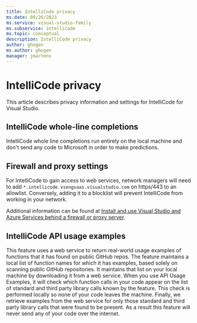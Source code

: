 ```yaml
---
title: IntelliCode privacy
ms.date: 09/26/2023
ms.service: visual-studio-family
ms.subservice: intellicode
ms.topic: conceptual
description: IntelliCode privacy
author: ghogen
ms.author: ghogen
manager: jmartens
---
```

# IntelliCode privacy

This article describes privacy information and settings for IntelliCode for Visual Studio.

## IntelliCode whole-line completions

IntelliCode whole line completions run entirely on the local machine and don't send any code to Microsoft in order to make predictions.

## Firewall and proxy settings

For IntelliCode to gain access to web services, network managers will need to add `*.intellicode.vsengsaas.visualstudio.com` on https/443 to an allowlist. Conversely, adding it to a blocklist will prevent IntelliCode from working in your network.

Additional information can be found at [Install and use Visual Studio and Azure Services behind a firewall or proxy server](../install/install-and-use-visual-studio-behind-a-firewall-or-proxy-server.md).

## IntelliCode API usage examples

This feature uses a web service to return real-world usage examples of functions that it has found on public GitHub repos. The feature maintains a local list of function names for which it has examples, based solely on scanning public GitHub repositories. It maintains that list on your local machine by downloading it from a web service.  When you use API Usage Examples, it will check which function calls in your code appear on the list of standard and third party library calls known by the feature. This check is performed locally so none of your code leaves the machine. Finally, we retrieve examples from the web service for only those standard and third party library calls that were found to be present. As a result this feature will never send any of your code over the internet.
